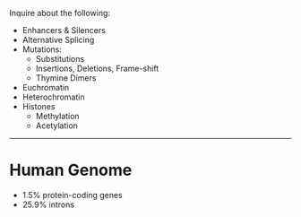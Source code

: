 Inquire about the following:
- Enhancers & Silencers
- Alternative Splicing
- Mutations:
	- Substitutions
	- Insertions, Deletions, Frame-shift
	- Thymine Dimers
- Euchromatin
- Heterochromatin
- Histones
	- Methylation
	- Acetylation
***
# Human Genome
- 1.5% protein-coding genes
- 25.9% introns